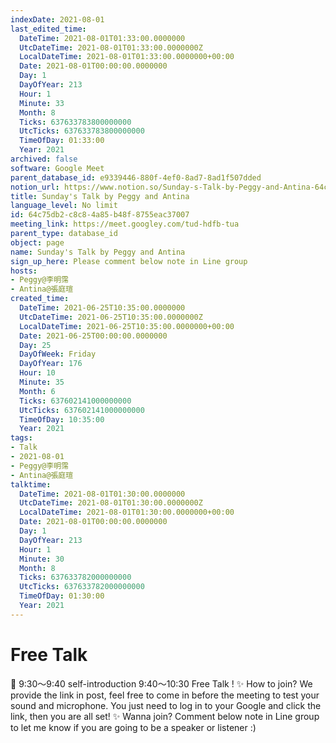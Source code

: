 ```yaml
---
indexDate: 2021-08-01
last_edited_time:
  DateTime: 2021-08-01T01:33:00.0000000
  UtcDateTime: 2021-08-01T01:33:00.0000000Z
  LocalDateTime: 2021-08-01T01:33:00.0000000+00:00
  Date: 2021-08-01T00:00:00.0000000
  Day: 1
  DayOfYear: 213
  Hour: 1
  Minute: 33
  Month: 8
  Ticks: 637633783800000000
  UtcTicks: 637633783800000000
  TimeOfDay: 01:33:00
  Year: 2021
archived: false
software: Google Meet
parent_database_id: e9339446-880f-4ef0-8ad7-8ad1f507dded
notion_url: https://www.notion.so/Sunday-s-Talk-by-Peggy-and-Antina-64c75db2c8c84a85b48f8755eac37007
title: Sunday's Talk by Peggy and Antina
language_level: No limit
id: 64c75db2-c8c8-4a85-b48f-8755eac37007
meeting_link: https://meet.googley.com/tud-hdfb-tua
parent_type: database_id
object: page
name: Sunday's Talk by Peggy and Antina
sign_up_here: Please comment below note in Line group
hosts:
- Peggy@李明霈
- Antina@張庭瑄
created_time:
  DateTime: 2021-06-25T10:35:00.0000000
  UtcDateTime: 2021-06-25T10:35:00.0000000Z
  LocalDateTime: 2021-06-25T10:35:00.0000000+00:00
  Date: 2021-06-25T00:00:00.0000000
  Day: 25
  DayOfWeek: Friday
  DayOfYear: 176
  Hour: 10
  Minute: 35
  Month: 6
  Ticks: 637602141000000000
  UtcTicks: 637602141000000000
  TimeOfDay: 10:35:00
  Year: 2021
tags:
- Talk
- 2021-08-01
- Peggy@李明霈
- Antina@張庭瑄
talktime:
  DateTime: 2021-08-01T01:30:00.0000000
  UtcDateTime: 2021-08-01T01:30:00.0000000Z
  LocalDateTime: 2021-08-01T01:30:00.0000000+00:00
  Date: 2021-08-01T00:00:00.0000000
  Day: 1
  DayOfYear: 213
  Hour: 1
  Minute: 30
  Month: 8
  Ticks: 637633782000000000
  UtcTicks: 637633782000000000
  TimeOfDay: 01:30:00
  Year: 2021
---
```


# Free Talk 
📅
9:30～9:40 self-introduction
9:40～10:30 Free Talk !
✨
How to join?
We provide the link in post, feel free to come in before the meeting to test your sound and microphone. You just need to log in to your Google and click the link, then you are all set!
✨
Wanna join?
Comment below note in Line group to let me know if you are going to be a speaker or listener :)


